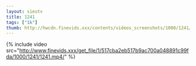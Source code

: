 ```yaml
--- 
layout: sieutv
title: 1241
tags: ["1k"]
thumb: http://hwcdn.finevids.xxx/contents/videos_screenshots/1000/1241/preview.mp4.jpg
---
```

{% include video src="http://www.finevids.xxx/get_file/1/517cba2eb517b9ac700a048891c99fda/1000/1241/1241.mp4/" %} 
